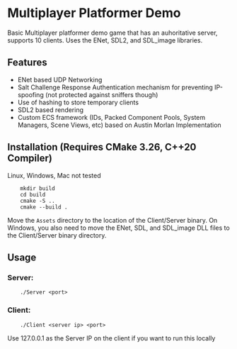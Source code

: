 # Multiplayer Platformer Demo

Basic Multiplayer platformer demo game that has an auhoritative server, supports 10 clients. Uses the ENet, SDL2, and SDL_image libraries.

## Features
- ENet based UDP Networking 
- Salt Challenge Response Authentication mechanism for preventing IP-spoofing (not protected against sniffers though)
- Use of hashing to store temporary clients
- SDL2 based rendering
- Custom ECS framework (IDs, Packed Component Pools, System Managers, Scene Views,  etc) based on Austin Morlan Implementation

## Installation (Requires CMake 3.26, C++20 Compiler)

Linux, Windows, Mac not tested
```
    mkdir build
    cd build
    cmake -S .. 
    cmake --build .
```
Move the ```Assets``` directory to the location of the Client/Server binary.
On Windows, you also need to move the ENet, SDL, and SDL_image DLL files to the Client/Server binary directory.

## Usage
### Server: 
``` 
    ./Server <port>
```
### Client:
``` 
    ./Client <server ip> <port>
```
Use 127.0.0.1 as the Server IP on the client if you want to run this locally
